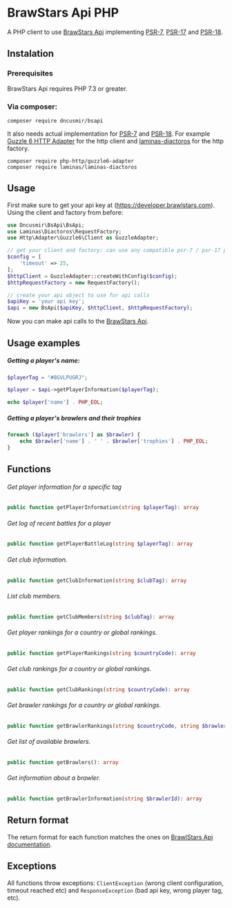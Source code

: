 # BrawStars Api PHP

A PHP client to use [BrawStars Api](https://developer.brawlstars.com/#/) implementing [PSR-7](https://www.php-fig.org/psr/psr-7/), [PSR-17](https://www.php-fig.org/psr/psr-17/) and [PSR-18](https://www.php-fig.org/psr/psr-18/).

## Instalation

### Prerequisites

BrawStars Api requires PHP 7.3 or greater.

### Via composer:

```
composer require dncusmir/bsapi
```

It also needs actual implementation for [PSR-7](https://www.php-fig.org/psr/psr-7/) and [PSR-18](https://www.php-fig.org/psr/psr-18/). For example [Guzzle 6 HTTP Adapter](https://github.com/php-http/guzzle6-adapter) for the http client and [laminas-diactoros](https://github.com/laminas/laminas-diactoros) for the http factory.

```
composer require php-http/guzzle6-adapter
composer require laminas/laminas-diactoros
```

## Usage

First make sure to get your api key at (https://developer.brawlstars.com).
Using the client and factory from before:

```php
use Dncusmir\BsApi\BsApi;
use Laminas\Diactoros\RequestFactory;
use Http\Adapter\Guzzle6\Client as GuzzleAdapter;

// get your client and factory: can use any compatible psr-7 / psr-17 packages
$config = [
    'timeout' => 25,
];
$httpClient = GuzzleAdapter::createWithConfig($config);
$httpRequestFactory = new RequestFactory();

// create your api object to use for api calls
$apiKey = 'your api key';
$api = new BsApi($apiKey, $httpClient, $httpRequestFactory);
```

Now you can make api calls to the [BrawStars Api](https://api.brawlstars.com/v1/).

## Usage examples

##### Getting a player's name:

```php
$playerTag = "#8GVLPUGRJ";

$player = $api->getPlayerInformation($playerTag);

echo $player['name'] . PHP_EOL;
```

##### Getting a player's brawlers and their trophies

```php
foreach ($player['brawlers'] as $brawler) {
    echo $brawler['name'] . ' ' . $brawler['trophies'] . PHP_EOL;
}
```

## Functions

###### Get player information for a specific tag

```php
public function getPlayerInformation(string $playerTag): array
```

###### Get log of recent battles for a player

```php
public function getPlayerBattleLog(string $playerTag): array
```

###### Get club information.

```php
public function getClubInformation(string $clubTag): array
```

###### List club members.

```php
public function getClubMembers(string $clubTag): array
```

###### Get player rankings for a country or global rankings.

```php
public function getPlayerRankings(string $countryCode): array
```

###### Get club rankings for a country or global rankings.

```php
public function getClubRankings(string $countryCode): array
```

###### Get brawler rankings for a country or global rankings.

```php
public function getBrawlerRankings(string $countryCode, string $brawlerId): array
```

###### Get list of available brawlers.

```php
public function getBrawlers(): array
```

###### Get information about a brawler.

```php
public function getBrawlerInformation(string $brawlerId): array
```

## Return format

The return format for each function matches the ones on [BrawlStars Api documentation](https://developer.brawlstars.com/#/documentation).

## Exceptions

All functions throw exceptions: `ClientException` (wrong client configuration, timeout reached etc) and `ResponseException` (bad api key, wrong player tag, etc).



